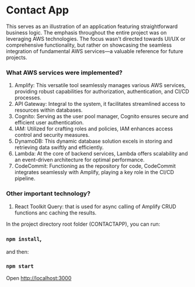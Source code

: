 # Contact App

This serves as an illustration of an application featuring straightforward business logic. The emphasis throughout the entire project was on leveraging AWS technologies. The focus wasn't directed towards UI/UX or comprehensive functionality, but rather on showcasing the seamless integration of fundamental AWS services—a valuable reference for future projects.

### What AWS services were implemented?

1. Amplify: This versatile tool seamlessly manages various AWS services, providing robust capabilities for authorization, authentication, and CI/CD processes.
2. API Gateway: Integral to the system, it facilitates streamlined access to resources within databases.
3. Cognito: Serving as the user pool manager, Cognito ensures secure and efficient user authentication.
4. IAM: Utilized for crafting roles and policies, IAM enhances access control and security measures.
5. DynamoDB: This dynamic database solution excels in storing and retrieving data swiftly and efficiently.
6. Lambda: At the core of backend services, Lambda offers scalability and an event-driven architecture for optimal performance.
7. CodeCommit: Functioning as the repository for code, CodeCommit integrates seamlessly with Amplify, playing a key role in the CI/CD pipeline.

### Other important technology?

1.  React Toolkit Query: that is used for async calling of Amplify CRUD functions anc caching the results.

In the project directory root folder (CONTACTAPP), you can run:

### `npm install`,

and then:

### `npm start`

Open [http://localhost:3000](http://localhost:3000)
